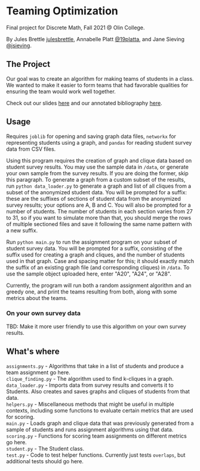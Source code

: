 # Teaming Optimization
Final project for Discrete Math, Fall 2021 @ Olin College.

By Jules Brettle [julesbrettle](https://github.com/julesbrettle), Annabelle Platt [@19platta](https://github.com/19platta), and Jane Sieving [@jsieving](https://github.com/jsieving).

## The Project
Our goal was to create an algorithm for making teams of students in a class. We wanted to make it easier to form teams that had favorable qualities for ensuring the team would work well together.

Check out our slides [here](https://docs.google.com/presentation/d/1Ll_B_DNxJBGYxleBAgIEOThlltGwhTpUEhWghReVWVc/) and our annotated bibliography [here](https://docs.google.com/document/d/1NoRDMd6QkGvROQCVAnyaOM9fmAdQCUUvdulM5awfBFY/).

## Usage
Requires `joblib` for opening and saving graph data files, `networkx` for representing students using a graph, and `pandas` for reading student survey data from CSV files.

Using this program requires the creation of graph and clique data based on student survey results. You may use the sample data in `/data`, or generate your own sample from the survey results. If you are doing the former, skip this paragraph. To generate a graph from a custom subset of the results, run `python data_loader.py` to generate a graph and list of all cliques from a subset of the anonymized student data. You will be prompted for a suffix: these are the suffixes of sections of student data from the anonymized survey results; your options are A, B and C. You will also be prompted for a number of students. The number of students in each section varies from 27 to 31, so if you want to simulate more than that, you should merge the rows of multiple sectioned files and save it following the same name pattern with a new suffix.

Run `python main.py` to run the assignment program on your subset of student survey data. You will be prompted for a suffix, consisting of the suffix used for creating a graph and cliques, and the number of students used in that graph. Case and spacing matter for this; it should exactly match the suffix of an existing graph file (and corresponding cliques) in `/data`. To use the sample object uploaded here, enter "A20", "A24", or "A28".

Currently, the program will run both a random assignment algorithm and an greedy one, and print the teams resulting from both, along with some metrics about the teams.

### On your own survey data

TBD: Make it more user friendly to use this algorithm on your own survey results.

## What's where

`assignments.py` - Algorithms that take in a list of students and produce a team assignment go here. \
`clique_finding.py` - The algorithm used to find k-cliques in a graph. \
`data_loader.py` - Imports data from survey results and converts it to Students. Also creates and saves graphs and cliques of students from that data. \
`helpers.py` - Miscellaneous methods that might be useful in multiple contexts, including some functions to evaluate certain metrics that are used for scoring. \
`main.py` - Loads graph and clique data that was previously generated from a sample of students and runs assignment algorithms using that data. \
`scoring.py` - Functions for scoring team assignments on different metrics go here. \
`student.py` - The Student class. \
`test.py` - Code to test helper functions. Currently just tests `overlaps`, but additional tests should go here.
